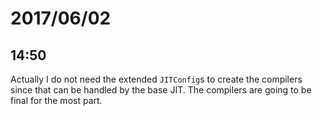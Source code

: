 # 2017/06/02

## 14:50

Actually I do not need the extended `JITConfig`s to create the compilers since
that can be handled by the base JIT. The compilers are going to be final for
the most part.
